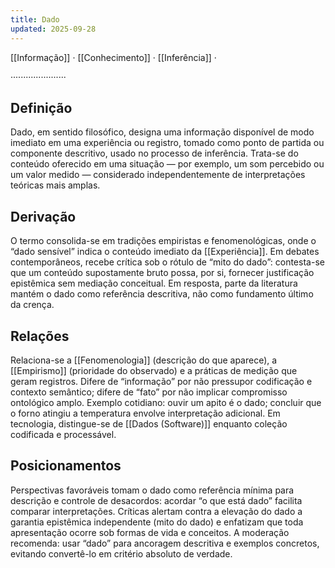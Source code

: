 ```yaml
---
title: Dado
updated: 2025-09-28
---
```

[[Informação]] · [[Conhecimento]] · [[Inferência]] ·

······················
## Definição

Dado, em sentido filosófico, designa uma informação disponível de modo imediato em uma experiência ou registro, tomado como ponto de partida ou componente descritivo, usado no processo de inferência. Trata-se do conteúdo oferecido em uma situação — por exemplo, um som percebido ou um valor medido — considerado independentemente de interpretações teóricas mais amplas.

## Derivação
O termo consolida-se em tradições empiristas e fenomenológicas, onde o “dado sensível” indica o conteúdo imediato da [[Experiência]]. Em debates contemporâneos, recebe crítica sob o rótulo de “mito do dado”: contesta-se que um conteúdo supostamente bruto possa, por si, fornecer justificação epistêmica sem mediação conceitual. Em resposta, parte da literatura mantém o dado como referência descritiva, não como fundamento último da crença.

## Relações
Relaciona-se a [[Fenomenologia]] (descrição do que aparece), a [[Empirismo]] (prioridade do observado) e a práticas de medição que geram registros. Difere de “informação” por não pressupor codificação e contexto semântico; difere de “fato” por não implicar compromisso ontológico amplo. Exemplo cotidiano: ouvir um apito é o dado; concluir que o forno atingiu a temperatura envolve interpretação adicional. Em tecnologia, distingue-se de [[Dados (Software)]] enquanto coleção codificada e processável.

## Posicionamentos
Perspectivas favoráveis tomam o dado como referência mínima para descrição e controle de desacordos: acordar “o que está dado” facilita comparar interpretações. Críticas alertam contra a elevação do dado a garantia epistêmica independente (mito do dado) e enfatizam que toda apresentação ocorre sob formas de vida e conceitos. A moderação recomenda: usar “dado” para ancoragem descritiva e exemplos concretos, evitando convertê-lo em critério absoluto de verdade.

